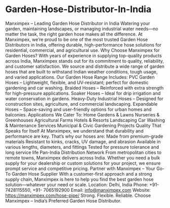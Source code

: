 # Garden-Hose-Distributor-In-India
Manximpex – Leading Garden Hose Distributor in India
Watering your garden, maintaining landscapes, or managing industrial water needs—no matter the task, the right garden hose makes all the difference. At Manximpex, we’re proud to be one of the most trusted Garden Hose Distributors in India, offering durable, high-performance hose solutions for residential, commercial, and agricultural use.
Why Choose Manximpex for Garden Hoses?
With years of experience in supplying top-quality products across India, Manximpex stands out for its commitment to quality, reliability, and customer satisfaction. We source and distribute a wide range of garden hoses that are built to withstand Indian weather conditions, tough usage, and varied applications.
Our Garden Hose Range Includes:
 PVC Garden Hoses – Lightweight, flexible, and UV-resistant; perfect for domestic gardening and car washing.
 Braided Hoses – Reinforced with extra strength for high-pressure applications.
 Soaker Hoses – Ideal for drip irrigation and water conservation in gardens.
Heavy-Duty Industrial Hoses – Designed for construction sites, agriculture, and commercial landscaping.
 Expandable Hoses – Space-saving and user-friendly options for urban homes and balconies.
Applications We Cater To:
Home Gardens & Lawns
Nurseries & Greenhouses
Agricultural Farms
Hotels & Resorts Landscaping
Car Washing & Maintenance Services
Municipal & Civic Gardening Projects
Quality That Speaks for Itself
At Manximpex, we understand that durability and performance are key. That’s why our hoses are:
Made from premium-grade materials
Resistant to kinks, cracks, UV damage, and abrasion
Available in various lengths, diameters, and fittings
Tested for pressure tolerance and long service life
Pan-India Distribution Network
From metropolitan cities to remote towns, Manximpex delivers across India. Whether you need a bulk supply for your dealership or custom solutions for your project, we ensure prompt service and competitive pricing.
Partner with Manximpex – Your Go-To Garden Hose Supplier
With a customer-first approach and a strong supply chain, Manximpex is here to help you find the best garden hose solution—whatever your need or scale.
 Location: Delhi, India
Phone: +91- 7428115550, +91- 7065192900
 Email: info@manximpex.com 
 Website: https://manximpex.com/hose-pipe/ 
Strong. Flexible. Reliable. Choose Manximpex – India’s Preferred Garden Hose Distributor.
